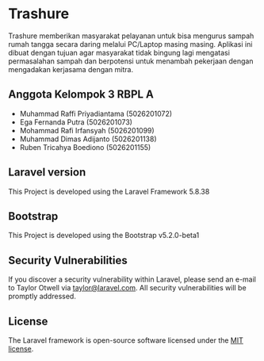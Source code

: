 <h1>Trashure</h1>
<p>Trashure memberikan masyarakat pelayanan untuk bisa mengurus sampah rumah tangga secara daring melalui PC/Laptop masing masing. Aplikasi ini dibuat dengan tujuan agar masyarakat tidak bingung lagi mengatasi permasalahan sampah dan berpotensi untuk menambah pekerjaan dengan mengadakan kerjasama dengan mitra.</p>

<h2>Anggota Kelompok 3 RBPL A</h2>
<ul>
    <li>Muhammad Raffi Priyadiantama (5026201072)</li>
    <li>Ega Fernanda Putra (5026201073)</li>
    <li>Mohammad Rafi Irfansyah (5026201099)</li>
    <li>Muhammad Dimas Adijanto (5026201138)</li>
    <li>Ruben Tricahya Boediono (5026201155)</li>
</ul>

## Laravel version
This Project is developed using the Laravel Framework 5.8.38

## Bootstrap
This Project is developed using the Bootstrap v5.2.0-beta1

## Security Vulnerabilities

If you discover a security vulnerability within Laravel, please send an e-mail to Taylor Otwell via [taylor@laravel.com](mailto:taylor@laravel.com). All security vulnerabilities will be promptly addressed.

## License

The Laravel framework is open-source software licensed under the [MIT license](https://opensource.org/licenses/MIT).
